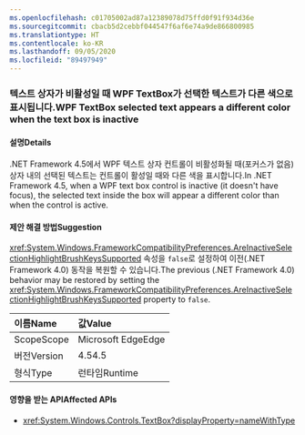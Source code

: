 ```yaml
---
ms.openlocfilehash: c01705002ad87a12389078d75ffd0f91f934d36e
ms.sourcegitcommit: cbacb5d2cebbf044547f6af6e74a9de866800985
ms.translationtype: HT
ms.contentlocale: ko-KR
ms.lasthandoff: 09/05/2020
ms.locfileid: "89497949"
---
```

### <a name="wpf-textbox-selected-text-appears-a-different-color-when-the-text-box-is-inactive"></a><span data-ttu-id="cc68d-101">텍스트 상자가 비활성일 때 WPF TextBox가 선택한 텍스트가 다른 색으로 표시됩니다.</span><span class="sxs-lookup"><span data-stu-id="cc68d-101">WPF TextBox selected text appears a different color when the text box is inactive</span></span>

#### <a name="details"></a><span data-ttu-id="cc68d-102">설명</span><span class="sxs-lookup"><span data-stu-id="cc68d-102">Details</span></span>

<span data-ttu-id="cc68d-103">.NET Framework 4.5에서 WPF 텍스트 상자 컨트롤이 비활성화될 때(포커스가 없음) 상자 내의 선택된 텍스트는 컨트롤이 활성일 때와 다른 색을 표시합니다.</span><span class="sxs-lookup"><span data-stu-id="cc68d-103">In .NET Framework 4.5, when a WPF text box control is inactive (it doesn't have focus), the selected text inside the box will appear a different color than when the control is active.</span></span>

#### <a name="suggestion"></a><span data-ttu-id="cc68d-104">제안 해결 방법</span><span class="sxs-lookup"><span data-stu-id="cc68d-104">Suggestion</span></span>

<span data-ttu-id="cc68d-105"><xref:System.Windows.FrameworkCompatibilityPreferences.AreInactiveSelectionHighlightBrushKeysSupported> 속성을 <code>false</code>로 설정하여 이전(.NET Framework 4.0) 동작을 복원할 수 있습니다.</span><span class="sxs-lookup"><span data-stu-id="cc68d-105">The previous (.NET Framework 4.0) behavior may be restored by setting the <xref:System.Windows.FrameworkCompatibilityPreferences.AreInactiveSelectionHighlightBrushKeysSupported> property to <code>false</code>.</span></span>

| <span data-ttu-id="cc68d-106">이름</span><span class="sxs-lookup"><span data-stu-id="cc68d-106">Name</span></span>    | <span data-ttu-id="cc68d-107">값</span><span class="sxs-lookup"><span data-stu-id="cc68d-107">Value</span></span>       |
|:--------|:------------|
| <span data-ttu-id="cc68d-108">Scope</span><span class="sxs-lookup"><span data-stu-id="cc68d-108">Scope</span></span>   |<span data-ttu-id="cc68d-109">Microsoft Edge</span><span class="sxs-lookup"><span data-stu-id="cc68d-109">Edge</span></span>|
|<span data-ttu-id="cc68d-110">버전</span><span class="sxs-lookup"><span data-stu-id="cc68d-110">Version</span></span>|<span data-ttu-id="cc68d-111">4.5</span><span class="sxs-lookup"><span data-stu-id="cc68d-111">4.5</span></span>|
|<span data-ttu-id="cc68d-112">형식</span><span class="sxs-lookup"><span data-stu-id="cc68d-112">Type</span></span>|<span data-ttu-id="cc68d-113">런타임</span><span class="sxs-lookup"><span data-stu-id="cc68d-113">Runtime</span></span>|

#### <a name="affected-apis"></a><span data-ttu-id="cc68d-114">영향을 받는 API</span><span class="sxs-lookup"><span data-stu-id="cc68d-114">Affected APIs</span></span>

- <xref:System.Windows.Controls.TextBox?displayProperty=nameWithType>

<!--

#### Affected APIs

- `T:System.Windows.Controls.TextBox`

-->
